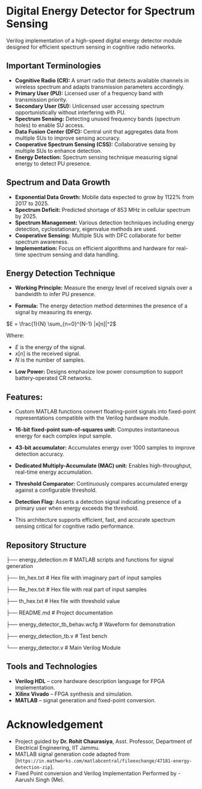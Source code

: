 # Digital Energy Detector for Spectrum Sensing

Verilog implementation of a high-speed digital energy detector module designed for efficient spectrum sensing in cognitive radio networks.

## Important Terminologies

- **Cognitive Radio (CR):** A smart radio that detects available channels in wireless spectrum and adapts transmission parameters accordingly.
- **Primary User (PU):** Licensed user of a frequency band with transmission priority.
- **Secondary User (SU):** Unlicensed user accessing spectrum opportunistically without interfering with PU.
- **Spectrum Sensing:** Detecting unused frequency bands (spectrum holes) to enable SU access.
- **Data Fusion Center (DFC):** Central unit that aggregates data from multiple SUs to improve sensing accuracy.
- **Cooperative Spectrum Sensing (CSS):** Collaborative sensing by multiple SUs to enhance detection.
- **Energy Detection:** Spectrum sensing technique measuring signal energy to detect PU presence.

## Spectrum and Data Growth

- **Exponential Data Growth:** Mobile data expected to grow by 1122% from 2017 to 2025.
- **Spectrum Deficit:** Predicted shortage of 853 MHz in cellular spectrum by 2025.
- **Spectrum Management:** Various detection techniques including energy detection, cyclostationary, eigenvalue methods are used.
- **Cooperative Sensing:** Multiple SUs with DFC collaborate for better spectrum awareness.
- **Implementation:** Focus on efficient algorithms and hardware for real-time spectrum sensing and data handling.

## Energy Detection Technique

- **Working Principle:** Measure the energy level of received signals over a bandwidth to infer PU presence.
  
- **Formula:**
The energy detection method determines the presence of a signal by measuring its energy.

$E = \frac{1}{N} \sum_{n=0}^{N-1} |x[n]|^2$

Where:
* $E$ is the energy of the signal.
* $x[n]$ is the received signal.
* $N$ is the number of samples.

- **Low Power:** Designs emphasize low power consumption to support battery-operated CR networks.

## Features:
  - Custom MATLAB functions convert floating-point signals into fixed-point representations compatible with the Verilog hardware module. 
  - **16-bit fixed-point sum-of-squares unit:** Computes instantaneous energy for each complex input sample.  
  - **43-bit accumulator:** Accumulates energy over 1000 samples to improve detection accuracy.  
  - **Dedicated Multiply-Accumulate (MAC) unit:** Enables high-throughput, real-time energy accumulation.  
  - **Threshold Comparator:** Continuously compares accumulated energy against a configurable threshold.  
  - **Detection Flag:** Asserts a detection signal indicating presence of a primary user when energy exceeds the threshold.  
  
- This architecture supports efficient, fast, and accurate spectrum sensing critical for cognitive radio performance.

## Repository Structure

├── energy_detection.m              # MATLAB scripts and functions for signal generation

├── Im_hex.txt                      # Hex file with imaginary part of input samples

├── Re_hex.txt                      # Hex file with real part of input samples

├── th_hex.txt                      # Hex file with threshold value

├── README.md                       # Project documentation

├── energy_detector_tb_behav.wcfg   # Waveform for demonstration

├── energy_detection_tb.v           # Test bench

└── energy_detector.v               # Main Verilog Module


## Tools and Technologies

- **Verilog HDL** – core hardware description language for FPGA implementation.  
- **Xilinx Vivado** – FPGA synthesis and simulation.  
- **MATLAB** – signal generation and fixed-point conversion.

# Acknowledgement

- Project guided by **Dr. Rohit Chaurasiya**, Asst. Professor, Department of Electrical Engineering, IIT Jammu.  
- MATLAB signal generation code adapted from [`https://in.mathworks.com/matlabcentral/fileexchange/47181-energy-detection-zip`].  
- Fixed Point conversion and Verilog Implementation Performed by - Aarushi Singh (Me).
